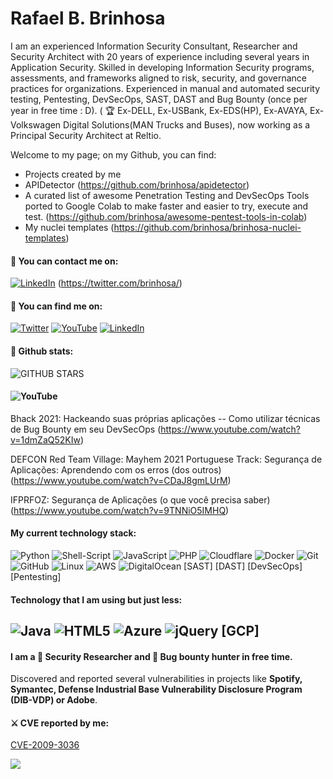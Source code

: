 # Rafael B. Brinhosa


I am an experienced Information Security Consultant, Researcher and Security Architect with 20 years of experience including several years in Application Security. Skilled in developing Information Security programs, assessments, and frameworks aligned to risk, security, and governance practices for organizations. Experienced in manual and automated security testing, Pentesting, DevSecOps, SAST, DAST and Bug Bounty (once per year in free time : D). 
( 🏆  Ex-DELL, Ex-USBank, Ex-EDS(HP), Ex-AVAYA, Ex-Volkswagen Digital Solutions(MAN Trucks and Buses), now working as a Principal Security Architect at Reltio.

Welcome to my page; on my Github, you can find:
- Projects created by me
- APIDetector (https://github.com/brinhosa/apidetector) 
- A curated list of awesome Penetration Testing and DevSecOps Tools ported to Google Colab to make faster and easier to try, execute and test. (https://github.com/brinhosa/awesome-pentest-tools-in-colab)
- My nuclei templates (https://github.com/brinhosa/brinhosa-nuclei-templates)


#### 📧 You can contact me on:
[![LinkedIn](https://img.shields.io/badge/LinkedIn-%230077B5.svg?&style=for-the-badge&logo=linkedin&logoColor=white)](https://www.linkedin.com/in/brinhosa/)
(https://twitter.com/brinhosa/)

#### 🔎 You can find me on: 

[![Twitter](https://img.shields.io/badge/Twitter-%231DA1F2.svg?&style=for-the-badge&logo=twitter&logoColor=white)](https://twitter.com/brinhosa)
[![YouTube](https://img.shields.io/badge/YouTube-%23FF0000.svg?&style=for-the-badge&logo=youtube&logoColor=white)](https://www.youtube.com/channel/UCC79rZmOGOg5f7YK7Wz0XaA)
[![LinkedIn](https://img.shields.io/badge/LinkedIn-%230077B5.svg?&style=for-the-badge&logo=linkedin&logoColor=white)](https://www.linkedin.com/in/brinhosa/)

#### 📜 Github stats:

![GITHUB STARS](https://github-readme-stats.vercel.app/api?username=brinhosa&show_icons=true&theme=dracula)

#### ![YouTube](https://img.shields.io/badge/Last%20presentations-%23FF0000.svg?style=for-the-badge&logo=YouTube&logoColor=white)
Bhack 2021: Hackeando suas próprias aplicações -- Como utilizar técnicas de Bug Bounty em seu DevSecOps
(https://www.youtube.com/watch?v=1dmZaQ52KIw)

DEFCON Red Team Village: Mayhem 2021 Portuguese Track: Segurança de Aplicações: Aprendendo com os erros (dos outros)
(https://www.youtube.com/watch?v=CDaJ8gmLUrM)

IFPRFOZ: Segurança de Aplicações (o que você precisa saber)
(https://www.youtube.com/watch?v=9TNNiO5IMHQ)


#### My current technology stack:
![Python](https://img.shields.io/badge/python-3670A0?style=flat-square&logo=python&logoColor=ffdd54)
![Shell-Script](https://img.shields.io/badge/Shell_Script-121011?style=flat-square&logo=gnu-bash&logoColor=white)
![JavaScript](https://img.shields.io/badge/javascript-%23323330.svg?style=flat-square&logo=javascript&logoColor=%23F7DF1E)
![PHP](https://img.shields.io/badge/PHP-%230769AD.svg?style=flat-square&logo=PHP&logoColor=white)
![Cloudflare](https://img.shields.io/badge/Cloudflare-F38020?style=flat-square&logo=Cloudflare&logoColor=white)
![Docker](https://img.shields.io/badge/-Docker-46a2f1?style=flat-square&logo=docker&logoColor=white)
![Git](https://img.shields.io/badge/-Git-F05032?style=flat-square&logo=git&logoColor=white)
![GitHub](https://img.shields.io/badge/github-%23121011.svg?style=flat-square&logo=github&logoColor=white)
![Linux](https://img.shields.io/badge/Linux-FCC624?style=flat-square&logo=linux&logoColor=black)
![AWS](https://img.shields.io/badge/AWS-%23FF9900.svg?style=flat-square&logo=amazon-aws&logoColor=white)
![DigitalOcean](https://img.shields.io/badge/DigitalOcean-%230167ff.svg?style=flat-square&logo=digitalOcean&logoColor=white)
[SAST]
[DAST]
[DevSecOps]
[Pentesting]

#### Technology that I am using but just less:
![Java](https://img.shields.io/badge/java-%23ED8B00.svg?style=flat-square&logo=java&logoColor=white)
![HTML5](https://img.shields.io/badge/-HTML5-E34F26?style=flat-square&logo=html5&logoColor=white)
![Azure](https://img.shields.io/badge/azure-%230072C6.svg?style=flat-square&logo=azure-devops&logoColor=white)
![jQuery](https://img.shields.io/badge/jquery-%230769AD.svg?style=flat-square&logo=jquery&logoColor=white)
[GCP]
---

####  I am a 👾 Security Researcher and 🔏 Bug bounty hunter in free time.
Discovered and reported several vulnerabilities in projects like **Spotify, Symantec, Defense Industrial Base Vulnerability Disclosure Program (DIB-VDP) or Adobe**.

#### ⚔️ CVE reported by me:
[CVE-2009-3036](https://vulners.com/symantec/SMNTC-1200)

![](https://hit.yhype.me/github/profile?user_id=1003952)


